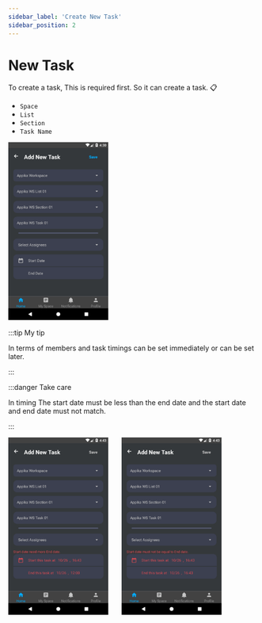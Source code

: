 ```yaml
---
sidebar_label: 'Create New Task'
sidebar_position: 2
---
```


# New Task

To create a task, This is required first. So it can create a task. :clipboard:
- `Space`
- `List`
- `Section`
- `Task Name`

<img src="/img/Create_Space/New_Task.png" alt="New_Membe" width="40%"/>

:::tip My tip

In terms of members and task timings can be set immediately or can be set later.

:::

:::danger Take care

In timing The start date must be less than the end date and the start date and end date must not match.

:::

<img src="/img/Create_Space/Date_Less.png" alt="New_Membe" width="40%"/>
&nbsp;&nbsp;&nbsp;&nbsp;&nbsp;
<img src="/img/Create_Space/Date_Equal.png" alt="New_Membe" width="40%"/>
